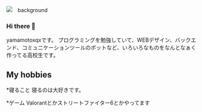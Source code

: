 ![　background](https://yamamotoxqx.com/img/github-readme2.png)


### Hi there 👋

yamamotoxqxです。
プログラミングを勉強していて、WEBデザイン、バックエンド、コミュニケーションツールのボットなど、いろいろなものをなんとなぁく作ってる高校生です。

## My hobbies

*寝ること
  寝るのは大好きです。

*ゲーム
  Valorantとかストリートファイター6とかやってます


<!--
**yamamotoxqx/yamamotoxqx** is a ✨ _special_ ✨ repository because its `README.md` (this file) appears on your GitHub profile.

Here are some ideas to get you started:

- 🔭 I’m currently working on ...
- 🌱 I’m currently learning ...
- 👯 I’m looking to collaborate on ...
- 🤔 I’m looking for help with ...
- 💬 Ask me about ...
- 📫 How to reach me: ...
- 😄 Pronouns: ...
- ⚡ Fun fact: ...
-->
